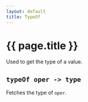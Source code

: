 ```yaml
---
layout: default
title: TypeOf
---
```

# {{ page.title }}

Used to get the type of a value.

## `typeOf oper -> type`

Fetches the type of `oper`.
